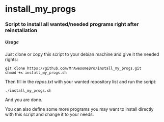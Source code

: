 # install_my_progs

### Script to install all wanted/needed programs right after reinstallation

##### Usage

Just clone or copy this script to your debian machine and give it the needed rights:

    git clone https://github.com/MrAwesomeBro/install_my_progs.git
    chmod +x install_my_progs.sh

Then fill in the *repos.txt* with your wanted repository list and run the script:

    ./install_my_progs.sh

And you are done.

You can also define some more programs you may want to install directly with this
script and change it to your needs.

